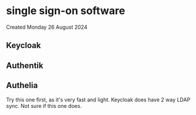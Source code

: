 # single sign-on software
Created Monday 26 August 2024

Keycloak
--------

Authentik
---------

Authelia
--------

Try this one first, as it's very fast and light. Keycloak does have 2 way LDAP sync. Not sure if this one does.

